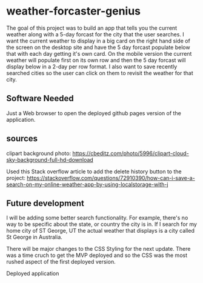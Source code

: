 # weather-forcaster-genius

The goal of this project was to build an app that tells you the current weather along with a 5-day forcast for the city that the user searches. I want the current weather to display in a big card on the right hand side of the screen on the desktop site and have the 5 day forcast populate below that with each day getting it's own card. On the mobile version the current weather will populate first on its own row and then the 5 day forcast will display below in a 2-day per row format. I also want to save recently searched cities so the user can click on them to revisit the weather for that city.

## Software Needed

Just a Web browser to open the deployed github pages version of the application.

## sources

clipart background photo: https://cbeditz.com/photo/5996/clipart-cloud-sky-background-full-hd-download

Used this Stack overflow article to add the delete history button to the project:
https://stackoverflow.com/questions/72910390/how-can-i-save-a-search-on-my-online-weather-app-by-using-localstorage-with-j

## Future development

I will be adding some better search functionality. For example, there's no way to be specific about the state, or country the city is in. If I search for my home city of ST George, UT the actual weather that displays is a city called St George in Australia. 

There will be major changes to the CSS Styling for the next update. There was a time cruch to get the MVP deployed and so the CSS was the most rushed aspect of the first deployed version. 

Deployed application